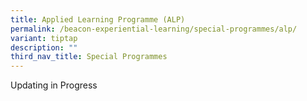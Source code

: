 ```yaml
---
title: Applied Learning Programme (ALP)
permalink: /beacon-experiential-learning/special-programmes/alp/
variant: tiptap
description: ""
third_nav_title: Special Programmes
---
```

<p>Updating in Progress</p>